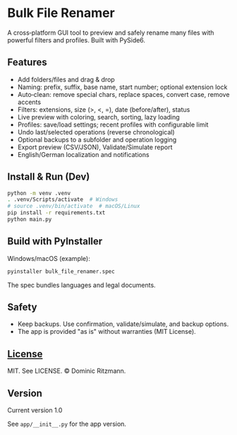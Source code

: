 # Bulk File Renamer

A cross‑platform GUI tool to preview and safely rename many files with powerful filters and profiles. Built with PySide6.

## Features
- Add folders/files and drag & drop
- Naming: prefix, suffix, base name, start number; optional extension lock
- Auto‑clean: remove special chars, replace spaces, convert case, remove accents
- Filters: extensions, size (>, <, =), date (before/after), status
- Live preview with coloring, search, sorting, lazy loading
- Profiles: save/load settings; recent profiles with configurable limit
- Undo last/selected operations (reverse chronological)
- Optional backups to a subfolder and operation logging
- Export preview (CSV/JSON), Validate/Simulate report
- English/German localization and notifications

## Install & Run (Dev)
```bash
python -m venv .venv
. .venv/Scripts/activate  # Windows
# source .venv/bin/activate  # macOS/Linux
pip install -r requirements.txt
python main.py
```

## Build with PyInstaller
Windows/macOS (example):
```bash
pyinstaller bulk_file_renamer.spec
```
The spec bundles languages and legal documents.

## Safety
- Keep backups. Use confirmation, validate/simulate, and backup options.
- The app is provided "as is" without warranties (MIT License).

## [License](https://github.com/ritzmanndominic/bulk_file_renamer/blob/main/bulk_file_renamer/LICENSE)
MIT. See LICENSE. © Dominic Ritzmann.

## Version
Current version 1.0

See `app/__init__.py` for the app version.
